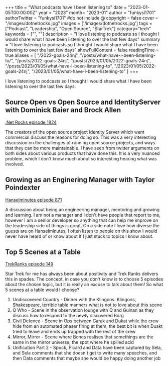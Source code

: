 +++
title = "What podcasts have I been listening to"
date = "2023-01-05T00:00:00Z"
year = "2023"
month= "2023-01"
author = "funkysi1701"
authorTwitter = "funkysi1701" #do not include @
copyright = false
cover = "/images/dotnetrocks.jpg"
images = ['/images/dotnetrocks.jpg']
tags = ["Podcast", "Leadership", "Open Source", "StarTrek"]
category="tech"
keywords = ["", ""]
description = "I love listening to podcasts so I thought I would share what I have been listening to over the last few days"
summary = "I love listening to podcasts so I thought I would share what I have been listening to over the last few days"
showFullContent = false
readingTime = true
aliases = [
    "/2022-goals-24nj",
    "/posts/what-have-i-been-listening-to/",
    "/posts/2022-goals-24nj",
    "/posts/2023/01/05/2022-goals-24nj",
    "/posts/2023/01/05/what-have-i-been-listening-to",
    "/2023/01/05/2022-goals-24nj",
    "/2023/01/05/what-have-i-been-listening-to"
]
+++

I love listening to podcasts so I thought I would share what I have been listening to over the last few days.


## Source Open vs Open Source and IdentityServer with Dominick Baier and Brock Allen

[.Net Rocks episode 1824](https://www.dotnetrocks.com/details/1824) 

The creators of the open source project Identity Server which went commercial discuss the reasons for doing so. This was a very interesting discussion on the challenges of running open source projects, and ways that they can be more maintainable. I have seen from twitter arguments on both sides about various products that have done this. It is a very nuanced problem, which I don't know much about so interesting hearing what was involved.

## Growing as an Enginering Manager with Taylor Poindexter

[Hanselminutes episode 871](https://hanselminutes.com/871/growing-as-an-enginering-manager-with-taylor-poindexter) 

A discussion about being an engineering manager, mentoring and growing and learning. I am not a manager and I don't have people that report to me, however I am a senior developer so anything that can help me improve on the leadership side of things is great. On a side note I love how diverse the guests are on Hanselminutes, I often listen to people on this show I would never have heard of or know about if I just stuck to topics I know about.

## Top 5 Scenes at a Table

[TrekRanks episode 149](https://www.trekranks.com/trekranks-podcast)

Star Trek for me has always been about positivity and Trek Ranks delivers this in spades. The concept, in case you don't know is to choose 5 episodes about the chosen topic, but it is really an excuse to talk about them! So what 5 scenes at a table would I choose?

1) Undiscovered Country - Dinner with the Klingons. Klingons, Shakespeare, terrible table manners what is not to love about this scene
2) Q Who - Scene in the observation lounge with Q and Guinan as they discuss how to respond to the newly discovered Borg
3) Civil Defence - Scene in Ops between Garak and Dukat while the crew hide from an automated phaser firing at them, the best bit is when Duakt tried to leave and ends up trapped with the rest of the crew
4) Mirror, Mirror - Scene where Bones realises that somethings are the same in the mirror universe, the spot where he spilled acid
5) Unification Part 2 - Spock, Picard and Data have been captured by Sela, and Sela comments that she doesn't get to write many speaches, and then Data comments that maybe she would be happy doing another job